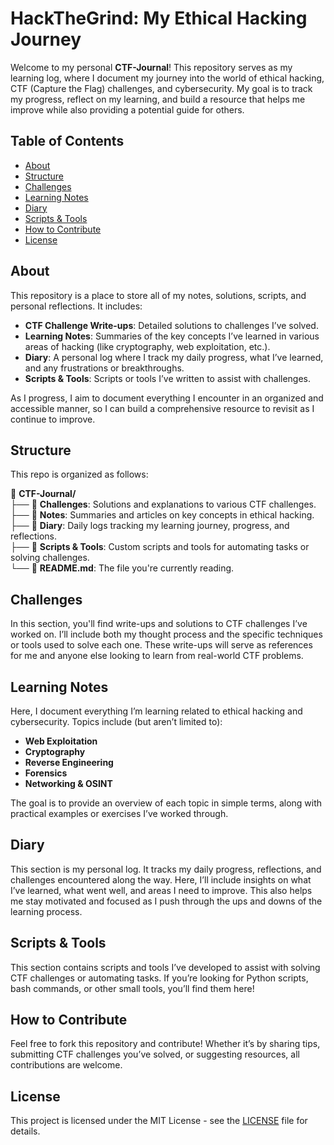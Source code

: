 # HackTheGrind: My Ethical Hacking Journey

Welcome to my personal **CTF-Journal**! This repository serves as my learning log, where I document my journey into the world of ethical hacking, CTF (Capture the Flag) challenges, and cybersecurity. My goal is to track my progress, reflect on my learning, and build a resource that helps me improve while also providing a potential guide for others.

## Table of Contents

- [About](#about)
- [Structure](#structure)
- [Challenges](#challenges)
- [Learning Notes](#learning-notes)
- [Diary](#diary)
- [Scripts & Tools](#scripts-tools)
- [How to Contribute](#how-to-contribute)
- [License](#license)

## About

This repository is a place to store all of my notes, solutions, scripts, and personal reflections. It includes:
- **CTF Challenge Write-ups**: Detailed solutions to challenges I’ve solved.
- **Learning Notes**: Summaries of the key concepts I’ve learned in various areas of hacking (like cryptography, web exploitation, etc.).
- **Diary**: A personal log where I track my daily progress, what I’ve learned, and any frustrations or breakthroughs.
- **Scripts & Tools**: Scripts or tools I’ve written to assist with challenges.

As I progress, I aim to document everything I encounter in an organized and accessible manner, so I can build a comprehensive resource to revisit as I continue to improve.

## Structure

This repo is organized as follows:

📂 **CTF-Journal/**  
├── 📁 **Challenges**: Solutions and explanations to various CTF challenges.  
├── 📁 **Notes**: Summaries and articles on key concepts in ethical hacking.  
├── 📁 **Diary**: Daily logs tracking my learning journey, progress, and reflections.  
├── 📁 **Scripts & Tools**: Custom scripts and tools for automating tasks or solving challenges.  
└── 📄 **README.md**: The file you're currently reading.  


## Challenges

In this section, you'll find write-ups and solutions to CTF challenges I’ve worked on. I’ll include both my thought process and the specific techniques or tools used to solve each one. These write-ups will serve as references for me and anyone else looking to learn from real-world CTF problems.

## Learning Notes

Here, I document everything I’m learning related to ethical hacking and cybersecurity. Topics include (but aren’t limited to):
- **Web Exploitation**
- **Cryptography**
- **Reverse Engineering**
- **Forensics**
- **Networking & OSINT**

The goal is to provide an overview of each topic in simple terms, along with practical examples or exercises I’ve worked through.

## Diary

This section is my personal log. It tracks my daily progress, reflections, and challenges encountered along the way. Here, I’ll include insights on what I’ve learned, what went well, and areas I need to improve. This also helps me stay motivated and focused as I push through the ups and downs of the learning process.

## Scripts & Tools

This section contains scripts and tools I’ve developed to assist with solving CTF challenges or automating tasks. If you’re looking for Python scripts, bash commands, or other small tools, you’ll find them here!

## How to Contribute

Feel free to fork this repository and contribute! Whether it’s by sharing tips, submitting CTF challenges you’ve solved, or suggesting resources, all contributions are welcome.

## License

This project is licensed under the MIT License - see the [LICENSE](LICENSE) file for details.
